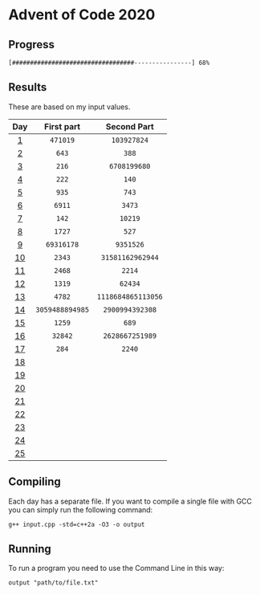 # Advent of Code 2020

## Progress

	[##################################----------------] 68%


## Results

These are based on my input values.

Day                                        | First part       | Second Part
:----------------------------------------: | :--------------: | :--------------:
[1](https://adventofcode.com/2020/day/1)   | `471019`         | `103927824`
[2](https://adventofcode.com/2020/day/2)   | `643`            | `388`
[3](https://adventofcode.com/2020/day/3)   | `216`            | `6708199680`
[4](https://adventofcode.com/2020/day/4)   | `222`            | `140`
[5](https://adventofcode.com/2020/day/5)   | `935`            | `743`
[6](https://adventofcode.com/2020/day/6)   | `6911`           | `3473`
[7](https://adventofcode.com/2020/day/7)   | `142`            | `10219`
[8](https://adventofcode.com/2020/day/8)   | `1727`           | `527`
[9](https://adventofcode.com/2020/day/9)   | `69316178`       | `9351526`
[10](https://adventofcode.com/2020/day/10) | `2343`           | `31581162962944`
[11](https://adventofcode.com/2020/day/11) | `2468`           | `2214`
[12](https://adventofcode.com/2020/day/12) | `1319`           | `62434`
[13](https://adventofcode.com/2020/day/13) | `4782`           | `1118684865113056`
[14](https://adventofcode.com/2020/day/14) | `3059488894985`  | `2900994392308`
[15](https://adventofcode.com/2020/day/15) | `1259`           | `689`
[16](https://adventofcode.com/2020/day/16) | `32842`          | `2628667251989`
[17](https://adventofcode.com/2020/day/17) | `284`            | `2240`
[18](https://adventofcode.com/2020/day/18) |                  | 
[19](https://adventofcode.com/2020/day/19) |                  | 
[20](https://adventofcode.com/2020/day/20) |                  | 
[21](https://adventofcode.com/2020/day/21) |                  | 
[22](https://adventofcode.com/2020/day/22) |                  | 
[23](https://adventofcode.com/2020/day/23) |                  | 
[24](https://adventofcode.com/2020/day/24) |                  | 
[25](https://adventofcode.com/2020/day/25) |                  | 

## Compiling

Each day has a separate file. If you want to compile a single file with GCC you can simply run the following command:

    g++ input.cpp -std=c++2a -O3 -o output

## Running

To run a program you need to use the Command Line in this way:

    output "path/to/file.txt"